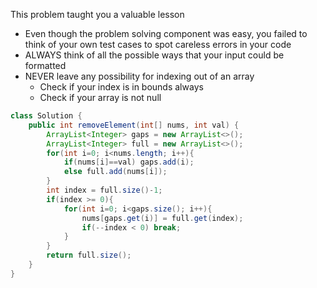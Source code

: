 This problem taught you a valuable lesson
- Even though the problem solving component was easy, you failed to think of your own test cases to spot careless errors in your code
- ALWAYS think of all the possible ways that your input could be formatted
- NEVER leave any possibility for indexing out of an array
	- Check if your index is in bounds always
	- Check if your array is not null
```java
class Solution {
    public int removeElement(int[] nums, int val) {
        ArrayList<Integer> gaps = new ArrayList<>();
        ArrayList<Integer> full = new ArrayList<>();
        for(int i=0; i<nums.length; i++){
            if(nums[i]==val) gaps.add(i);
            else full.add(nums[i]);
        }
        int index = full.size()-1;
        if(index >= 0){
            for(int i=0; i<gaps.size(); i++){
                nums[gaps.get(i)] = full.get(index);
                if(--index < 0) break;
            }
        }
        return full.size();
    }
}
```